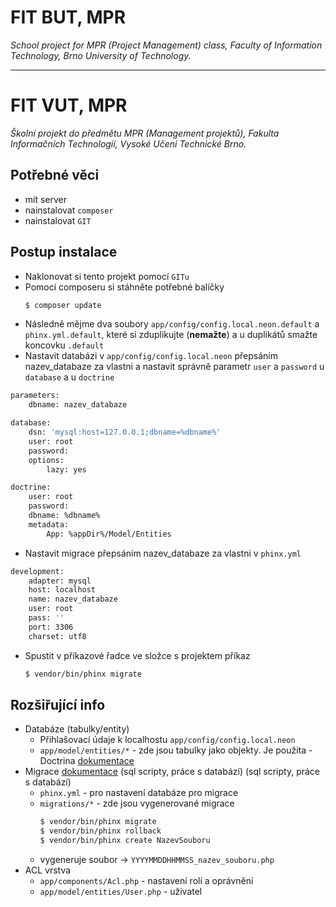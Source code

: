 # FIT BUT, MPR
*School project for MPR (Project Management) class, Faculty of Information Technology, Brno University of Technology.*
___
# FIT VUT, MPR
*Školní projekt do předmětu MPR (Management projektů), Fakulta Informačních Technologií, Vysoké Učení Technické Brno.*

## Potřebné věci
- mít server
- nainstalovat `composer`
- nainstalovat `GIT`

## Postup instalace
- Naklonovat si tento projekt pomocí `GITu`
- Pomocí composeru si stáhněte potřebné balíčky 
    ```sh 
    $ composer update
    ``` 
- Následně mějme dva soubory `app/config/config.local.neon.default` a `phinx.yml.default`, které si zduplikujte (**nemažte**) a u duplikátů smažte koncovku `.default`
- Nastavit databázi v `app/config/config.local.neon` přepsáním nazev_databaze za vlastni a nastavit správně parametr `user` a `password` u `database` a u `doctrine` 
```sh
parameters:
	dbname: nazev_databaze

database:
	dsn: 'mysql:host=127.0.0.1;dbname=%dbname%'
	user: root
	password:
	options:
		lazy: yes

doctrine:
	user: root
	password:
	dbname: %dbname%
	metadata:
		App: %appDir%/Model/Entities
```
- Nastavit migrace přepsáním nazev_databaze za vlastni v `phinx.yml`
```sh
development:
    adapter: mysql
    host: localhost
    name: nazev_databaze
    user: root
    pass: ''
    port: 3306
    charset: utf8
```
- Spustit v příkazové řadce ve složce s projektem příkaz
	```sh
	$ vendor/bin/phinx migrate
	```

## Rozšiřující info
- Databáze (tabulky/entity)
    - Přihlašovací údaje k localhostu `app/config/config.local.neon`
    - `app/model/entities/*` - zde jsou tabulky jako objekty. Je použita               - Doctrina [dokumentace](http://docs.doctrine-project.org/projects/doctrine-orm/en/latest/reference/working-with-objects.html)
- Migrace [dokumentace](http://docs.phinx.org/en/latest/migrations.html) (sql scripty, práce s databází) (sql scripty, práce s databází)
    - `phinx.yml` - pro nastavení databáze pro migrace
    - `migrations/*` - zde jsou vygenerované migrace
        ```sh
        $ vendor/bin/phinx migrate
        $ vendor/bin/phinx rollback
        $ vendor/bin/phinx create NazevSouboru
        ```
    - vygeneruje soubor -> `YYYYMMDDHHMMSS_nazev_souboru.php`
- ACL vrstva
    - `app/components/Acl.php` - nastavení rolí a oprávnění
    - `app/model/entities/User.php` - uživatel
